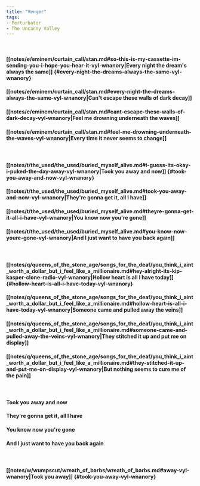 ```yaml
---
title: "Venger"
tags:
- Perturbator
- The Uncanny Valley
---
```

&nbsp;
#### [[notes/e/eminem/curtain_call/stan.md#so-this-is-my-cassette-im-sending-you-i-hope-you-hear-it-vyl-wnanory|Every night the dream's always the same]] {#every-night-the-dreams-always-the-same-vyl-wnanory}
#### [[notes/e/eminem/curtain_call/stan.md#every-night-the-dreams-always-the-same-vyl-wnanory|Can't escape these walls of dark decay]]
#### [[notes/e/eminem/curtain_call/stan.md#cant-escape-these-walls-of-dark-decay-vyl-wnanory|Feel me drowning underneath the waves]]
#### [[notes/e/eminem/curtain_call/stan.md#feel-me-drowning-underneath-the-waves-vyl-wnanory|Every time it never seems to change]]
&nbsp;
#### [[notes/t/the_used/the_used/buried_myself_alive.md#i-guess-its-okay-i-puked-the-day-away-vyl-wnanory|Took you away and now]] {#took-you-away-and-now-vyl-wnanory}
#### [[notes/t/the_used/the_used/buried_myself_alive.md#took-you-away-and-now-vyl-wnanory|They're gonna get it, all I have]]
#### [[notes/t/the_used/the_used/buried_myself_alive.md#theyre-gonna-get-it-all-i-have-vyl-wnanory|You know now you're gone]]
#### [[notes/t/the_used/the_used/buried_myself_alive.md#you-know-now-youre-gone-vyl-wnanory|And I just want to have you back again]]
&nbsp;
#### [[notes/q/queens_of_the_stone_age/songs_for_the_deaf/you_think_i_aint_worth_a_dollar_but_i_feel_like_a_millionaire.md#hey-alright-its-kip-kasper-clone-radio-vyl-wnanory|Hollow heart is all I have today]] {#hollow-heart-is-all-i-have-today-vyl-wnanory}
#### [[notes/q/queens_of_the_stone_age/songs_for_the_deaf/you_think_i_aint_worth_a_dollar_but_i_feel_like_a_millionaire.md#hollow-heart-is-all-i-have-today-vyl-wnanory|Someone came and pulled away the veins]]
#### [[notes/q/queens_of_the_stone_age/songs_for_the_deaf/you_think_i_aint_worth_a_dollar_but_i_feel_like_a_millionaire.md#someone-came-and-pulled-away-the-veins-vyl-wnanory|They stitched it up and put me on display]]
#### [[notes/q/queens_of_the_stone_age/songs_for_the_deaf/you_think_i_aint_worth_a_dollar_but_i_feel_like_a_millionaire.md#they-stitched-it-up-and-put-me-on-display-vyl-wnanory|But nothing seems to cure me of the pain]]
&nbsp;
#### Took you away and now
#### They're gonna get it, all I have
#### You know now you're gone
#### And I just want to have you back again
&nbsp;
#### [[notes/w/wumpscut/wreath_of_barbs/wreath_of_barbs.md#away-vyl-wnanory|Took you away]] {#took-you-away-vyl-wnanory}
